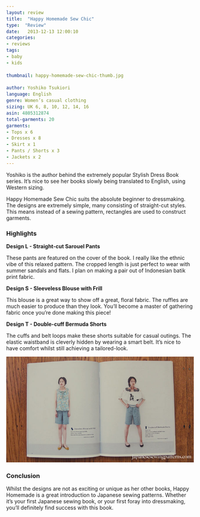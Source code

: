 ```yaml
---
layout: review
title:  "Happy Homemade Sew Chic"
type:  "Review"
date:   2013-12-13 12:00:10
categories:
- reviews
tags:
- baby
- kids

thumbnail: happy-homemade-sew-chic-thumb.jpg

author: Yoshiko Tsukiori
language: English
genre: Women’s casual clothing
sizing: UK 6, 8, 10, 12, 14, 16
asin: 4805312874
total-garments: 20
garments:
- Tops x 6
- Dresses x 8
- Skirt x 1
- Pants / Shorts x 3
- Jackets x 2
---
```


Yoshiko is the author behind the extremely popular Stylish Dress Book series. It’s nice to see her books slowly being
translated to English, using Western sizing.

Happy Homemade Sew Chic suits the absolute beginner to dressmaking. The designs are extremely simple, many consisting of
straight-cut styles. This means instead of a sewing pattern, rectangles are used to construct garments.

### Highlights

**Design L - Straight-cut Sarouel Pants**

These pants are featured on the cover of the book. I really like the ethnic vibe of this relaxed pattern. The cropped length is just perfect to wear with summer sandals
and flats. I plan on making a pair out of Indonesian batik print fabric.

**Design S - Sleeveless Blouse with Frill**

This blouse is a great way to show off a great, floral fabric. The ruffles are much easier to produce than they look.
You’ll become a master of gathering fabric once you’re done making this piece!

**Design T - Double-cuff Bermuda Shorts**

The cuffs and belt loops make these shorts suitable for casual outings. The elastic waistband is cleverly hidden by
wearing a smart belt. It’s nice to have comfort whilst still achieving a tailored-look.

![Design S & T Happy Homemade Japanese sewing pattern book](/img/2013/12/happy-homemade-sew-chic-thumb.jpg "This is the image")

### Conclusion

Whilst the designs are not as exciting or unique as her other books, Happy Homemade is a great introduction to Japanese
sewing patterns. Whether it’s your first Japanese sewing book, or your first foray into dressmaking, you’ll definitely
find success with this book.
